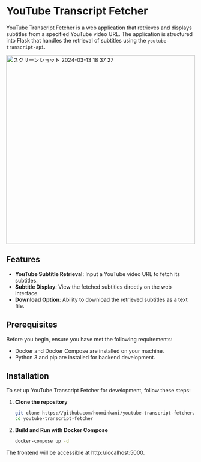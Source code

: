# YouTube Transcript Fetcher

YouTube Transcript Fetcher is a web application that retrieves and displays subtitles from a specified YouTube video URL. The application is structured into Flask that handles the retrieval of subtitles using the `youtube-transcript-api`.

<img width="503" alt="スクリーンショット 2024-03-13 18 37 27" src="https://github.com/hoominkani/youtube-transcript-fetcher/assets/35726568/ec6cca6c-bf57-4a2c-a836-a09a41247d46">

## Features

- **YouTube Subtitle Retrieval**: Input a YouTube video URL to fetch its subtitles.
- **Subtitle Display**: View the fetched subtitles directly on the web interface.
- **Download Option**: Ability to download the retrieved subtitles as a text file.

## Prerequisites

Before you begin, ensure you have met the following requirements:
- Docker and Docker Compose are installed on your machine.
- Python 3 and pip are installed for backend development.

## Installation

To set up YouTube Transcript Fetcher for development, follow these steps:

1. **Clone the repository**

   ```bash
   git clone https://github.com/hoominkani/youtube-transcript-fetcher.git
   cd youtube-transcript-fetcher
   ```

2. **Build and Run with Docker Compose**

   ```bash
   docker-compose up -d
   ```

The frontend will be accessible at http://localhost:5000.